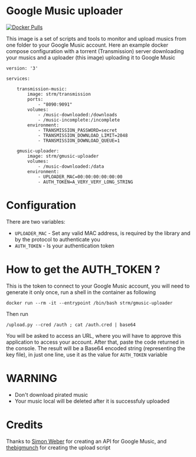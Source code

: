 # Google Music uploader

[![Docker Pulls](https://img.shields.io/docker/pulls/strm/gmusic-uploader.svg?style=plastic)](https://hub.docker.com/r/strm/gmusic-uploader/)

This image is a set of scripts and tools to monitor and upload musics from one folder to your Google Music account. Here an example docker compose configuration with a torrent (Transmission) server downloading your musics and a uploader (this image) uploading it to Google Music

```
version: '3'

services:

    transmission-music:
        image: strm/transmission
		ports:
			- "8090:9091"
        volumes:
            - /music-downloaded:/downloads
            - /music-incomplete:/incomplete
        environment:
            - TRANSMISSION_PASSWORD=secret
            - TRANSMISSION_DOWNLOAD_LIMIT=2048
            - TRANSMISSION_DOWNLOAD_QUEUE=1

	gmusic-uploader:
		image: strm/gmusic-uploader
		volumes:
			- /music-downloaded:/data
		environment:
			- UPLOADER_MAC=00:00:00:00:00:00
			- AUTH_TOKEN=A_VERY_VERY_LONG_STRING
```

# Configuration

There are two variables:

  * `UPLOADER_MAC` - Set any valid MAC address, is required by the library and by the protocol to authenticate you
  * `AUTH_TOKEN` - Is your authentication token

# How to get the AUTH_TOKEN ?

This is the token to connect to your Google Music account, you will need to generate it only once, run a shell in the container as following

```
docker run --rm -it --entrypoint /bin/bash strm/gmusic-uploader
```

Then run

```
/upload.py --cred /auth ; cat /auth.cred | base64
```

You will be asked to access an URL, where you will have to approve this application to access your account. After that, paste the code returned in the console. The result will be a Base64 encoded string (representing the key file), in just one line, use it as the value for `AUTH_TOKEN` variable


# WARNING

  * Don't download pirated music
  * Your music local will be deleted after it is successfuly uploaded

# Credits

Thanks to [Simon Weber](https://github.com/simon-weber/gmusicapi) for creating an API for Google Music, and [thebigmunch](https://github.com/thebigmunch/gmusicapi-scripts) for creating the upload script
